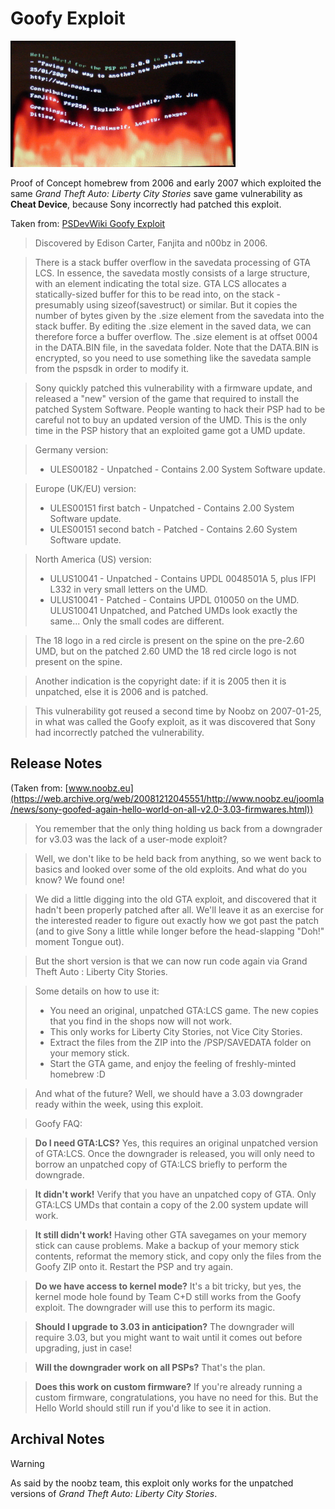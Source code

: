# Goofy Exploit

![1 Goofy Exploit](../../../Pictures/Bonus/flamehw_thumb.png)

Proof of Concept homebrew from 2006 and early 2007 which exploited the same _Grand Theft Auto: Liberty City Stories_ save game vulnerability as **Cheat Device**, because Sony incorrectly had patched this exploit.

Taken from: [PSDevWiki Goofy Exploit](https://www.psdevwiki.com/psp/Vulnerabilities#Grand_Theft_Auto:_Liberty_City_Stories_UMD_(and_the_Goofy_exploit):_PSP_2.00-3.03._Patched_3.30)

> Discovered by Edison Carter, Fanjita and n00bz in 2006.

> There is a stack buffer overflow in the savedata processing of GTA LCS. In essence, the savedata mostly consists of a large structure, with an element indicating the total size. GTA LCS allocates a statically-sized buffer for this to be read into, on the stack - presumably using sizeof(savestruct) or similar. But it copies the number of bytes given by the .size element from the savedata into the stack buffer. By editing the .size element in the saved data, we can therefore force a buffer overflow. The .size element is at offset 0004 in the DATA.BIN file, in the savedata folder. Note that the DATA.BIN is encrypted, so you need to use something like the savedata sample from the pspsdk in order to modify it.

> Sony quickly patched this vulnerability with a firmware update, and released a "new" version of the game that required to install the patched System Software. People wanting to hack their PSP had to be careful not to buy an updated version of the UMD. This is the only time in the PSP history that an exploited game got a UMD update.

> Germany version: 
> - ULES00182 - Unpatched - Contains 2.00 System Software update.

> Europe (UK/EU) version: 
> - ULES00151 first batch - Unpatched - Contains 2.00 System Software update.
> - ULES00151 second batch - Patched - Contains 2.60 System Software update.

> North America (US) version:
> - ULUS10041 - Unpatched - Contains UPDL 0048501A 5, plus IFPI L332 in very small letters on the UMD.
> - ULUS10041 - Patched - Contains UPDL 010050 on the UMD.
> ULUS10041 Unpatched, and Patched UMDs look exactly the same... Only the small codes are different.

> The 18 logo in a red circle is present on the spine on the pre-2.60 UMD, but on the patched 2.60 UMD the 18 red circle logo is not present on the spine.

> Another indication is the copyright date: if it is 2005 then it is unpatched, else it is 2006 and is patched.

> This vulnerability got reused a second time by Noobz on 2007-01-25, in what was called the Goofy exploit, as it was discovered that Sony had incorrectly patched the vulnerability.

## Release Notes
(Taken from: [www.noobz.eu](https://web.archive.org/web/20081212045551/http://www.noobz.eu/joomla/news/sony-goofed-again-hello-world-on-all-v2.0-3.03-firmwares.html))

> You remember that the only thing holding us back from a downgrader for v3.03 was the lack of a user-mode exploit?

> Well, we don't like to be held back from anything, so we went back to basics and looked over some of the old exploits.  And what do you know?  We found one!

> We did a little digging into the old GTA exploit, and discovered that it hadn't been properly patched after all.  We'll leave it as an exercise for the interested reader to figure out exactly how we got past the patch (and to give Sony a little while longer before the head-slapping "Doh!" moment Tongue out).

> But the short version is that we can now run code again via Grand Theft Auto : Liberty City Stories.

> Some details on how to use it:
> - You need an original, unpatched GTA:LCS game.  The new copies that you find in the shops now will not work.
> - This only works for Liberty City Stories, not Vice City Stories.
> - Extract the files from the ZIP into the /PSP/SAVEDATA folder on your memory stick.
> - Start the GTA game, and enjoy the feeling of freshly-minted homebrew :D

> And what of the future?  Well, we should have a 3.03 downgrader ready within the week, using this exploit. 

> Goofy FAQ:

> **Do I need GTA:LCS?**
> Yes, this requires an original unpatched version of GTA:LCS. Once the downgrader is released, you will only need to borrow an unpatched copy of GTA:LCS briefly to perform the downgrade.

> **It didn't work!**
> Verify that you have an unpatched copy of GTA. Only GTA:LCS UMDs that contain a copy of the 2.00 system update will work.

> **It still didn't work!**
> Having other GTA savegames on your memory stick can cause problems. Make a backup of your memory stick contents, reformat the memory stick, and copy only the files from the Goofy ZIP onto it. Restart the PSP and try again.

> **Do we have access to kernel mode?**
> It's a bit tricky, but yes, the kernel mode hole found by Team C+D still works from the Goofy exploit. The downgrader will use this to perform its magic.

> **Should I upgrade to 3.03 in anticipation?**
> The downgrader will require 3.03, but you might want to wait until it comes out before upgrading, just in case!

> **Will the downgrader work on all PSPs?**
> That's the plan.

> **Does this work on custom firmware?**
> If you're already running a custom firmware, congratulations, you have no need for this. But the Hello World should still run if you'd like to see it in action.

## Archival Notes
> [!WARNING]
> As said by the noobz team, this exploit only works for the unpatched versions of _Grand Theft Auto: Liberty City Stories_.